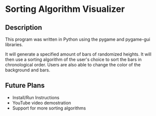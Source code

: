 # Sorting Algorithm Visualizer
## Description
This program was written in Python using the pygame and pygame-gui libraries.

It will generate a specified amount of bars of randomized heights. It will then use a sorting algorithm of the user's choice to sort the bars in chronological order. Users are also able to change the color of the background and bars.

## Future Plans
- Install/Run Instructions
- YouTube video demostration
- Support for more sorting algorithms 
